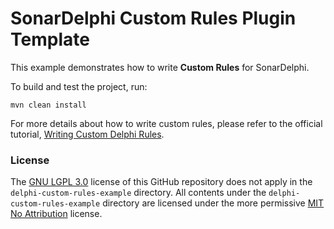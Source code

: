 SonarDelphi Custom Rules Plugin Template
=======

This example demonstrates how to write **Custom Rules** for SonarDelphi.

To build and test the project, run:
```
mvn clean install
```

For more details about how to write custom rules, please refer to the official tutorial, [Writing Custom Delphi Rules](../CUSTOM_RULES.md).

### License

The [GNU LGPL 3.0](https://www.gnu.org/licenses/lgpl.txt) license of this GitHub repository does not apply in the `delphi-custom-rules-example` directory.
All contents under the `delphi-custom-rules-example` directory are licensed under the more permissive [MIT No Attribution](LICENSE.txt) license.

